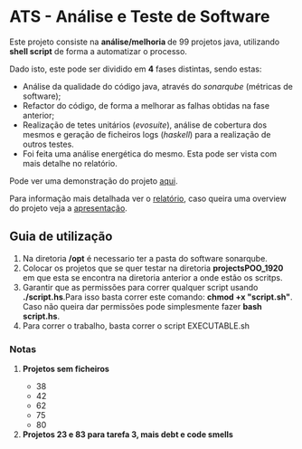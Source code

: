 # ATS - Análise e Teste de Software

Este projeto consiste na <b> análise/melhoria </b> de 99 projetos java, utilizando <b>shell script</b> de forma a automatizar o processo.

Dado isto, este pode ser  dividido em <b>4</b> fases distintas, sendo estas:
<ul>
 	<li> Análise da qualidade do código java, através do <i>sonarqube</i> (métricas de software);</li>
 	<li> </i>Refactor</i> do código, de forma a melhorar as falhas obtidas na fase anterior;</li>
 	<li> Realização de tetes unitários (<i>evosuite</i>), análise de cobertura dos mesmos e geração de ficheiros logs (<i>haskell</i>) para a realização de outros testes. </li>
 	<li> Foi feita uma análise energética do mesmo. Esta pode ser vista com mais detalhe no relatório.</li>
</ul>
<p>
<i class="fa fa-youtube-play" style="font-size:20px;color:red"></i> Pode ver uma demonstração do projeto <a href="https://youtu.be/Dfwf9XbKtC4">aqui</a>.<p>
<i class="fa fa-file-pdf-o" style="font-size:20px"></i> Para informação mais detalhada ver o <a href="https://github.com/rafael4512/Uminho/blob/main/4%20ano/ATS/Documenta%C3%A7%C3%A3o/Relat%C3%B3rio_grupo4.pdf">relatório</a>, caso queira uma overview do projeto veja a <a href="https://docs.google.com/presentation/d/1u_4lutkfyAkt25dak6jNt5voOtRI36tzPN6lHMd1ug4/edit?usp=sharing">apresentação</a>.

<h2>Guia de utilização </h2>

 <ol>
        <li>Na diretoria <b>/opt</b> é necessario ter a pasta do software sonarqube.</li>
        <li>Colocar os projetos que se quer testar na diretoria <b>projectsPOO_1920</b> em que esta se encontra na diretoria anterior a onde estão os scritps.</li>
        <li>Garantir que as permissões para correr qualquer script usando <b>./script.hs</b>.Para isso basta correr este comando: <b>chmod +x "script.sh"</b>. Caso não queira dar permissões pode simplesmente fazer <b>bash script.hs</b>.</li>
	<li>Para correr o trabalho, basta correr o script EXECUTABLE.sh </li>
 
</ol>
<h3>Notas</h3>
<ol>
	<li> <b>Projetos sem ficheiros</b> </li> 
	<ul>
	 	<li>38</li>
		<li>42</li>
		<li>62</li>
		<li>75</li>
		<li>80</li>
	</ul>
	
<li> <b>Projetos 23 e 83 para tarefa 3, mais debt e code smells</b></li>

</ol> 

